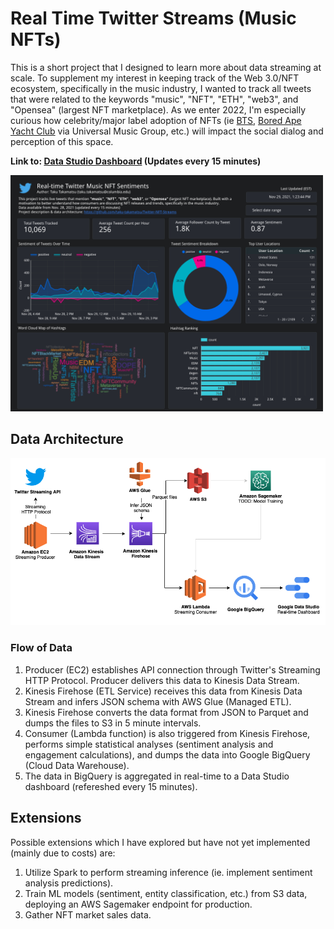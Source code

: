 # Real Time Twitter Streams (Music NFTs)

This is a short project that I designed to learn more about data streaming at scale. To supplement my interest in keeping track of the Web 3.0/NFT ecosystem, specifically in the music industry, I wanted to track all tweets that were related to the keywords "music", "NFT", "ETH", "web3", and "Opensea" (largest NFT marketplace). As we enter 2022, I'm especially curious how celebrity/major label adoption of NFTs (ie [BTS](https://techcrunch.com/2021/11/04/bts-enters-nft-market-in-joint-venture-with-upbit/), [Bored Ape Yacht Club](https://www.billboard.com/music/music-news/bored-ape-yacht-club-nft-metaverse-band-9658947/) via Universal Music Group, etc.) will impact the social dialog and perception of this space. 

**Link to: [Data Studio Dashboard](https://datastudio.google.com/reporting/c08d54e6-5bc0-4c75-8beb-0a5a0d7f9ecd) (Updates every 15 minutes)**

<img src="Data Studio SS.png" width="500"/>

## Data Architecture
<img src="Architecture Diagram.png" />

### Flow of Data
1. Producer (EC2) establishes API connection through Twitter's Streaming HTTP Protocol. Producer delivers this data to Kinesis Data Stream. 
2. Kinesis Firehose (ETL Service) receives this data from Kinesis Data Stream and infers JSON schema with AWS Glue (Managed ETL). 
3. Kinesis Firehose converts the data format from JSON to Parquet and dumps the files to S3 in 5 minute intervals. 
4. Consumer (Lambda function) is also triggered from Kinesis Firehose, performs simple statistical analyses (sentiment analysis and engagement calculations), and dumps the data into Google BigQuery (Cloud Data Warehouse). 
5. The data in BigQuery is aggregated in real-time to a Data Studio dashboard (refereshed every 15 minutes). 

## Extensions
Possible extensions which I have explored but have not yet implemented (mainly due to costs) are:
1. Utilize Spark to perform streaming inference (ie. implement sentiment analysis predictions).
2. Train ML models (sentiment, entity classification, etc.) from S3 data, deploying an AWS Sagemaker endpoint for production.
3. Gather NFT market sales data. 
